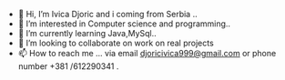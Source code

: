 - 👋 Hi, I’m Ivica Djoric and i coming from Serbia ..
- 👀 I’m interested in Computer science and programming..
- 🌱 I’m currently learning Java,MySql..
- 💞️ I’m looking to collaborate on work on real projects
- 📫 How to reach me ... via email djoricivica999@gmail.com or phone number +381 /612290341 .



